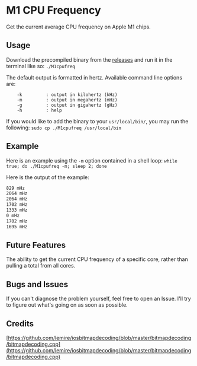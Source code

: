 # M1 CPU Frequency
Get the current average CPU frequency on Apple M1 chips.
## Usage
Download the precompiled binary from the [releases](https://github.com/BitesPotatoBacks/M1-CPU-Frequency/releases) and run it in the terminal like so: `./M1cpufreq`

The default output is formatted in hertz. Available command line options are:
```
    -k         : output in kilohertz (kHz)
    -m         : output in megahertz (mHz)
    -g         : output in gigahertz (gHz)
    -h         : help
```
If you would like to add the binary to your `usr/local/bin/`, you may run the following: `sudo cp ./M1cpufreq /usr/local/bin`

## Example

Here is an example using the `-m` option contained in a shell loop: `while true; do ./M1cpufreq -m; sleep 2; done`

Here is the output of the example:
```zsh
829 mHz
2064 mHz
2064 mHz
1702 mHz
1333 mHz
0 mHz
1702 mHz
1695 mHz
```
## Future Features
The ability to get the current CPU frequency of a specific core, rather than pulling a total from all cores.

## Bugs and Issues
If you can't diagnose the problem yourself, feel free to open an Issue. I'll try to figure out what's going on as soon as possible.

## Credits
[https://github.com/lemire/iosbitmapdecoding/blob/master/bitmapdecoding/bitmapdecoding.cpp](https://github.com/lemire/iosbitmapdecoding/blob/master/bitmapdecoding/bitmapdecoding.cpp)
